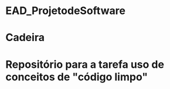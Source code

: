 # EAD_ProjetodeSoftware

# Cadeira 

# Repositório para a tarefa uso de conceitos de "código limpo"
